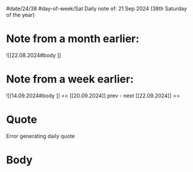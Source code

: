 
#date/24/38
#day-of-week/Sat
Daily note of: 21 Sep 2024 (38th Saturday of the year)

# Note from a month earlier:
![[22.08.2024#body ]]

# Note from a week earlier:
![[14.09.2024#body ]]
 << [[20.09.2024]] prev - next [[22.09.2024]] >>
# Quote

Error generating daily quote
# Body

